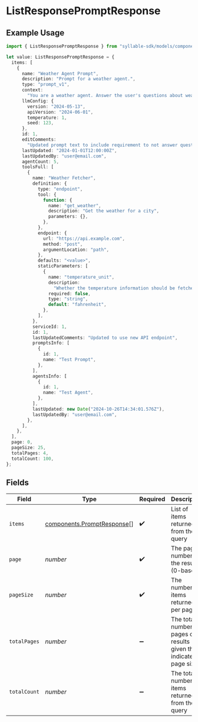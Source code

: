 # ListResponsePromptResponse

## Example Usage

```typescript
import { ListResponsePromptResponse } from "syllable-sdk/models/components";

let value: ListResponsePromptResponse = {
  items: [
    {
      name: "Weather Agent Prompt",
      description: "Prompt for a weather agent.",
      type: "prompt_v1",
      context:
        "You are a weather agent. Answer the user's questions about weather and nothing else.",
      llmConfig: {
        version: "2024-05-13",
        apiVersion: "2024-06-01",
        temperature: 1,
        seed: 123,
      },
      id: 1,
      editComments:
        "Updated prompt text to include requirement to not answer questions that aren't about weather.",
      lastUpdated: "2024-01-01T12:00:00Z",
      lastUpdatedBy: "user@email.com",
      agentCount: 5,
      toolsFull: [
        {
          name: "Weather Fetcher",
          definition: {
            type: "endpoint",
            tool: {
              function: {
                name: "get_weather",
                description: "Get the weather for a city",
                parameters: {},
              },
            },
            endpoint: {
              url: "https://api.example.com",
              method: "post",
              argumentLocation: "path",
            },
            defaults: "<value>",
            staticParameters: [
              {
                name: "temperature_unit",
                description:
                  "Whether the temperature information should be fetched in Celsius or Fahrenheit",
                required: false,
                type: "string",
                default: "fahrenheit",
              },
            ],
          },
          serviceId: 1,
          id: 1,
          lastUpdatedComments: "Updated to use new API endpoint",
          promptsInfo: [
            {
              id: 1,
              name: "Test Prompt",
            },
          ],
          agentsInfo: [
            {
              id: 1,
              name: "Test Agent",
            },
          ],
          lastUpdated: new Date("2024-10-26T14:34:01.576Z"),
          lastUpdatedBy: "user@email.com",
        },
      ],
    },
  ],
  page: 0,
  pageSize: 25,
  totalPages: 4,
  totalCount: 100,
};
```

## Fields

| Field                                                                    | Type                                                                     | Required                                                                 | Description                                                              | Example                                                                  |
| ------------------------------------------------------------------------ | ------------------------------------------------------------------------ | ------------------------------------------------------------------------ | ------------------------------------------------------------------------ | ------------------------------------------------------------------------ |
| `items`                                                                  | [components.PromptResponse](../../models/components/promptresponse.md)[] | :heavy_check_mark:                                                       | List of items returned from the query                                    |                                                                          |
| `page`                                                                   | *number*                                                                 | :heavy_check_mark:                                                       | The page number of the results (0-based)                                 | 0                                                                        |
| `pageSize`                                                               | *number*                                                                 | :heavy_check_mark:                                                       | The number of items returned per page                                    | 25                                                                       |
| `totalPages`                                                             | *number*                                                                 | :heavy_minus_sign:                                                       | The total number of pages of results given the indicated page size       | 4                                                                        |
| `totalCount`                                                             | *number*                                                                 | :heavy_minus_sign:                                                       | The total number of items returned from the query                        | 100                                                                      |